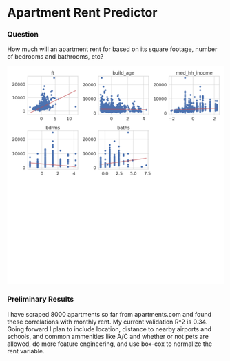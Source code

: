 # Apartment Rent Predictor

### Question
How much will an apartment rent for based on its square footage, number of bedrooms and bathrooms, etc?

<div>
<img src="lm_best_fits.png" width="700px"/>
</div>

### Preliminary Results
I have scraped 8000 apartments so far from apartments.com and found these correlations with monthly rent. My current validation R^2 is 0.34. Going forward I plan to include location, distance to nearby airports and schools, and common ammenities like A/C and whether or not pets are allowed, do more feature engineering, and use box-cox to normalize the rent variable.
